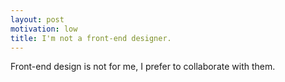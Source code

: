 ```yaml
---
layout: post
motivation: low 
title: I'm not a front-end designer.
---
```

Front-end design is not for me, I prefer to collaborate with them.